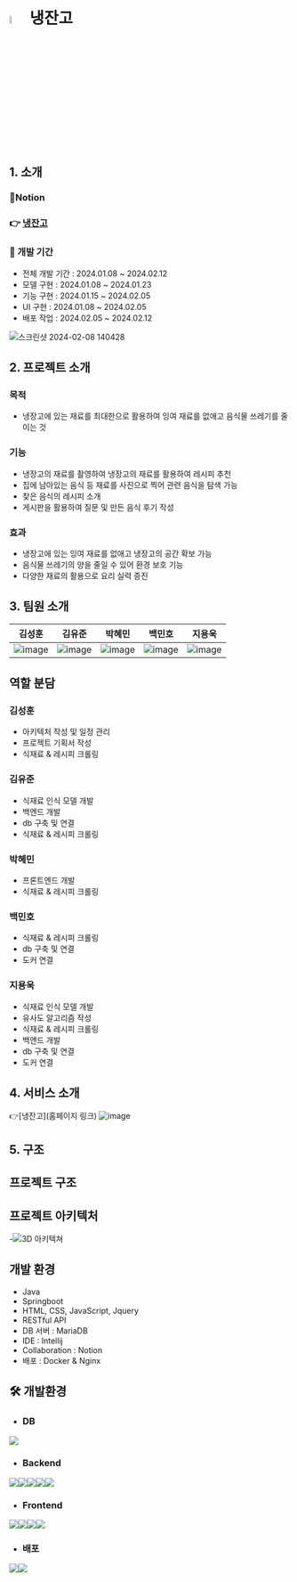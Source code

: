 # <img src = "https://github.com/whitezzero/playdata_last_project/assets/159407646/d28df2af-bf82-42eb-b8af-c1fc3f04bffa" width="6%" height = "6%"> 냉잔고

## 1. 소개
### 📝Notion
### 👉 [냉잔고](https://www.notion.so/f818d63858cf4170a21a0eee32473027)

 ### 📆 개발 기간
  - 전체 개발 기간 : 2024.01.08 ~ 2024.02.12
  - 모델 구현 : 2024.01.08 ~ 2024.01.23
  - 기능 구현 : 2024.01.15 ~ 2024.02.05
  - UI 구현 : 2024.01.08 ~ 2024.02.05
  - 배포 작업 : 2024.02.05 ~ 2024.02.12
    
![스크린샷 2024-02-08 140428](https://github.com/whitezzero/playdata_last_project/assets/142198289/bf634b6e-73d4-4fdb-9d6d-0e680bcbd18d)

## 2. 프로젝트 소개
 ### 목적
  - 냉장고에 있는 재료를 최대한으로 활용하여 잉여 재료를 없애고 음식물 쓰레기를 줄이는 것
 ### 기능
- 냉장고의 재료를 촬영하여 냉장고의 재료를 활용하여 레시피 추천
- 집에 남아있는 음식 등 재료를 사진으로 찍어 관련 음식을 탐색 가능
- 찾은 음식의 레시피 소개
- 게시판을 활용하여 질문 및 만든 음식 후기 작성
 ### 효과
  - 냉장고에 있는 잉여 재료를 없애고 냉장고의 공간 확보 가능
  - 음식물 쓰레기의 양을 줄일 수 있어 환경 보호 기능
  - 다양한 재료의 활용으로 요리 실력 증진

## 3. 팀원 소개
김성훈|김유준|박혜민|백민호|지용욱
---|---|---|---|---|
![image](https://github.com/whitezzero/playdata_last_project/assets/159407646/aff059b8-5d4d-4ed7-ad3e-fb286ccc2357)|![image](https://github.com/whitezzero/playdata_last_project/assets/159407646/49fbf1e2-e0f6-4ace-99b6-9a0463a244e9)|![image](https://github.com/whitezzero/playdata_last_project/assets/159407646/9feb2ebf-84f5-49ef-b8ad-25111067b208)|![image](https://github.com/whitezzero/playdata_last_project/assets/159407646/7dd2ee28-72f1-4483-83a5-1b67f5cc0de9)|![image](https://github.com/whitezzero/playdata_last_project/assets/159407646/70f95b58-5945-4e54-a28d-f4734ac8bb06)


## 역할 분담
### 김성훈
 - 아키텍처 작성 및 일정 관리
 - 프로젝트 기획서 작성
 - 식재료 & 레시피 크롤링
### 김유준
 - 식재료 인식 모델 개발
 - 백엔드 개발
 - db 구축 및 연결
 - 식재료 & 레시피 크롤링 
### 박혜민
 - 프론트엔드 개발
 - 식재료 & 레시피 크롤링
### 백민호
 - 식재료 & 레시피 크롤링
 - db 구축 및 연결
 - 도커 연결
### 지용욱
 - 식재료 인식 모델 개발
 - 유사도 알고리즘 작성
 - 식재료 & 레시피 크롤링
 - 백앤드 개발
 - db 구축 및 연결
 - 도커 연결

## 4. 서비스 소개
👉[냉잔고](홈페이지 링크)
![image](https://github.com/whitezzero/playdata_last_project/assets/159407646/fa0beab2-8a84-498f-87f6-873d4cb60f15)



 ## 5. 구조
## 프로젝트 구조

## 프로젝트 아키텍처
-![3D 아키텍쳐](https://github.com/whitezzero/playdata_last_project/assets/142198289/392a165d-3b84-4463-8eae-f14531655fa1)

## 개발 환경
- Java
- Springboot
- HTML, CSS, JavaScript, Jquery
- RESTful API
- DB 서버 : MariaDB
- IDE : Intellij
- Collaboration : Notion
- 배포 : Docker & Nginx

## 🛠 개발환경
- ### DB
<img src="https://img.shields.io/badge/MariaDB-003545F?style=for-the-badge&logo=mariadb&logoColor=white">

- ### Backend
<img src="https://img.shields.io/badge/python-3776AB?style=for-the-badge&logo=python&logoColor=white"><img src="https://img.shields.io/badge/spring-6DB33F?style=for-the-badge&logo=spring&logoColor=white"><img src="https://img.shields.io/badge/intellijidea-ED2761?style=for-the-badge&logo=intellijidea&logoColor=white"><img src="https://img.shields.io/badge/keras-D00000?style=for-the-badge&logo=keras&logoColor=white"><img src="https://img.shields.io/badge/tensorflow-FF6F00?style=for-the-badge&logo=tensorflow&logoColor=white">

- ### Frontend
<img src="https://img.shields.io/badge/html-E34F26?style=for-the-badge&logo=html&logoColor=white"><img src="https://img.shields.io/badge/css3-572B6?style=for-the-badge&logo=css3&logoColor=white"><img src="https://img.shields.io/badge/javascript-F7DF1E?style=for-the-badge&logo=javascript&logoColor=white"><img src="https://img.shields.io/badge/jquery-0769AD?style=for-the-badge&logo=jquery&logoColor=white">

- ### 배포
<img src="https://img.shields.io/badge/docker-2496ED?style=for-the-badge&logo=docker&logoColor=white"><img src="https://img.shields.io/badge/nginx-009639?style=for-the-badge&logo=nginx&logoColor=white">
